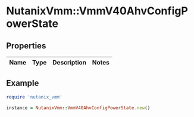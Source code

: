 # NutanixVmm::VmmV40AhvConfigPowerState

## Properties

| Name | Type | Description | Notes |
| ---- | ---- | ----------- | ----- |

## Example

```ruby
require 'nutanix_vmm'

instance = NutanixVmm::VmmV40AhvConfigPowerState.new()
```

